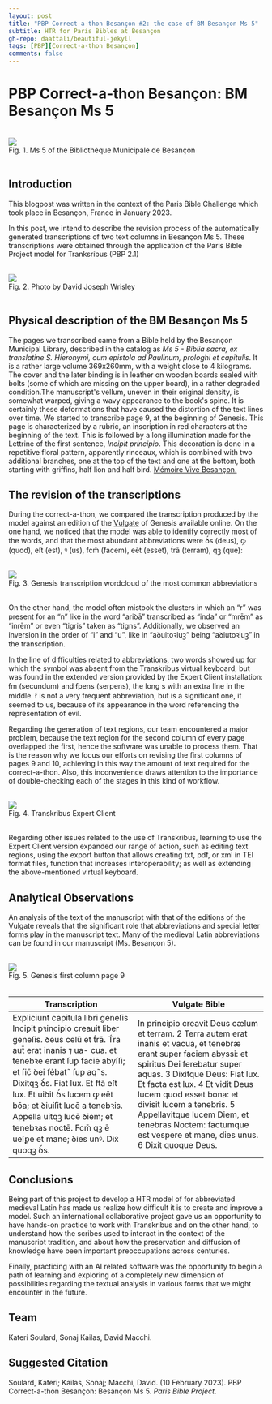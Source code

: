 ```yaml
---
layout: post
title: "PBP Correct-a-thon Besançon #2: the case of BM Besançon Ms 5"
subtitle: HTR for Paris Bibles at Besançon
gh-repo: daattali/beautiful-jekyll
tags: [PBP][Correct-a-thon Besançon]
comments: false
---
```

<base target="_blank">


# **PBP Correct-a-thon Besançon: BM Besançon Ms 5**
<br>
<img src="/assets/PBP_MS5_Bibles.png" style="zoom:100%;" /> 
<br>
Fig. 1. Ms 5 of the Bibliothèque Municipale de Besançon
<br>
<br>

## Introduction

This blogpost was written in the context of the Paris Bible Challenge which took place in Besançon, France in January 2023. 

In this post, we intend to describe the revision process of the automatically generated transcriptions of two text columns in  Besançon Ms 5. These transcriptions were obtained through the application of the Paris Bible Project model for Tranksribus (PBP 2.1) 

<br>
<img src="/assets/PBP_MS5_Bible.png" style="zoom:100%;" />
<br>
Fig. 2. Photo by David Joseph Wrisley
<br>
<br>

## Physical description of the BM Besançon Ms 5

The pages we transcribed came from a Bible held by the Besançon Municipal Library, described in the catalog as  *Ms 5 - Biblia sacra, ex translatine S. Hieronymi, cum epistola ad Paulinum, prologhi et capitulis*. It is a rather large volume 369x260mm, with a weight close to 4 kilograms. The cover and the later binding is in leather on wooden boards sealed with bolts (some of which are missing on the upper board), in a rather degraded condition.The manuscript's vellum, uneven in their original density, is somewhat warped, giving a wavy appearance to the book's spine. It is certainly these deformations that have caused the distortion of the text lines over time. We started to transcribe page 9, at  the beginning of Genesis. This page is characterized by a rubric, an inscription in red characters at the beginning of the text. This is followed by a long illumination made for the Lettrine of the first sentence, *Incipit principio*. This decoration is done in a repetitive floral pattern, apparently rinceaux, which is combined with two additional branches, one at the top of the text and one at the bottom, both starting with griffins, half lion and half bird. [Mémoire Vive Besançon.](https://memoirevive.besancon.fr/ark:/48565/89v21z4370ns)


## The revision of the transcriptions

During the correct-a-thon, we compared the transcription produced by the model against an edition of the [Vulgate](https://www.sacred-texts.com/bib/vul/gen001.htm) of Genesis available online. On the one hand, we noticed that the model was able to identify correctly most of the words, and that the most abundant abbreviations were ꝺ́s (deus), ꝙ (quod), eſt (est), ꝰ (us), fcm̄ (facem), eēt (esset), t́rā (terram), qꝫ (que):

<br>
<img src="/assets/PBP_MS5_Visuel.png" style="zoom:100%;" />
<br>
Fig. 3. Genesis transcription wordcloud of the most common abbreviations
<br>
<br>

On the other hand, the model often mistook the clusters in which an “r” was present for an “n” like in the word “ariꝺā” transcribed as “inda” or “mrēm” as “inrēm” or even “tigris” taken as “tigns”. Additionally, we observed an inversion in the order of “i” and “u”, like in “aꝺuitoꝛiuꝫ” being “aꝺiutoꝛiuꝫ” in the transcription.

In the line of difficulties related to abbreviations, two words showed up for which the symbol was absent from the Transkribus virtual keyboard, but was found in the extended version provided by the Expert Client installation: ẜm (secundum) and ẜpens (serpens), the long s with an extra line in the middle. ẜ is not a very frequent abbreviation, but is a significant one, it seemed to us, because of its appearance in the word referencing the representation of evil.

Regarding the generation of text regions, our team encountered a major problem, because the text region for the second column of every page overlapped the first, hence the software was unable to process them. That is the reason why we focus our efforts on revising the first columns of pages 9 and 10, achieving in this way the amount of text required for the correct-a-thon. Also, this inconvenience draws attention to  the importance of double-checking each of the stages in this kind of workflow.

<br>
<img src="/assets/PBP_MS5_Trkb.png" style="zoom:100%;" />
<br>
Fig. 4. Transkribus Expert Client
<br>
<br>

Regarding other issues related to the use of Transkribus, learning to use the Expert Client version expanded our range of action, such as editing text regions, using the export button that allows creating txt, pdf, or xml in TEI format files, function that increases interoperability; as well as extending the above-mentioned virtual keyboard.


## Analytical Observations

An analysis of the text of the manuscript with that of the editions of the Vulgate reveals that the  significant role that abbreviations and special letter forms play in the manuscript text. Many of the medieval Latin abbreviations can be found in our manuscript (Ms. Besançon 5).

<br>
<img src="/assets/PBP_MS5_Page_9.png" style="zoom:100%;" />
<br>
Fig. 5. Genesis first column page 9
<br>
<br>

| Transcription      | Vulgate Bible |
| ----------- | ----------- |
| Expliciunt capitula libri geneſis Incipit pꝛincipio creauit liber geneſis. ꝺeus celū et t́rā. T́ra aut̄ erat inanis ⁊ ua- cua. et tenebꝛe erant ſuꝑ faciē ābyſſi; et ſic̄ ꝺei fėbat˜ ſuꝑ aq˜s. Dixitqꝫ ꝺ́s. Fiat lux. Et ftā eſt lux. Et uiꝺit ꝺ́s lucem ꝙ eēt bōa; et ꝺiuiſit lucē a tenebꝛis. Appella uitqꝫ lucē ꝺiem; et tenebꝛas noctē. Fcm̄ qꝫ ē ueſꝑe et mane; ꝺies unꝰ. Dix̄ quoqꝫ ꝺ́s.| In principio creavit Deus cælum et terram. 2 Terra autem erat inanis et vacua, et tenebræ erant super faciem abyssi: et spiritus Dei ferebatur super aquas. 3 Dixitque Deus: Fiat lux. Et facta est lux. 4 Et vidit Deus lucem quod esset bona: et divisit lucem a tenebris. 5 Appellavitque lucem Diem, et tenebras Noctem: factumque est vespere et mane, dies unus. 6 Dixit quoque Deus.|


## Conclusions

Being part of this project to develop a HTR model of for abbreviated medieval Latin has made us realize how difficult it is to create and improve a model. Such an international collaborative project gave us an opportunity to have hands-on practice to work with Transkribus and on the other hand, to understand how the scribes used to interact in the context of the manuscript tradition, and about how the preservation and diffusion of knowledge have been important preoccupations across centuries.

Finally, practicing with an AI related software was the opportunity to begin a path of learning and exploring of a completely new dimension of possibilities regarding the textual analysis in various forms that we might encounter in the future. 


## Team
Kateri Soulard, Sonaj Kailas, David Macchi. 

## Suggested Citation
Soulard, Kateri; Kailas, Sonaj; Macchi, David. (10 February 2023). PBP Correct-a-thon Besançon: Besançon Ms 5.  *Paris Bible Project.*



